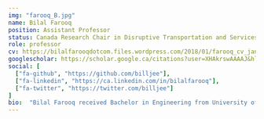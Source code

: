 ```yaml
---
img: "farooq_B.jpg"
name: Bilal Farooq
position: Assistant Professor
status: Canada Research Chair in Disruptive Transportation and Services
role: professor
cv: https://bilalfarooqdotcom.files.wordpress.com/2018/01/farooq_cv_jan2018.pdf
googlescholar: https://scholar.google.ca/citations?user=XHAkrswAAAAJ&hl=en
social: [
  ["fa-github", "https://github.com/billjee"],
  ["fa-linkedin", "https://ca.linkedin.com/in/bilalfarooq"],
  ["fa-twitter", "https://twitter.com/billjee"]
]
bio:  "Bilal Farooq received Bachelor in Engineering from University of Engineering and Technology and Master in Computer Science from [Lahore University of Management Sciences](https://lums.edu.pk/), both in Pakistan. He worked in software industry for several years before starting his Ph.D in Transportation Engineering at [University of Toronto](https://www.utoronto.ca/) in 2006. From 2011-2013 he did his Post-Doctoral research at [EPFL](https://epfl.ch/), Switzerland. From 2013-2017 he worked as an Assistant Professor at [Polytechnique Montréal](http://www.polymtl.ca/), where in 2014 he was awarded [Québec Early Researcher Award](http://www.frqsc.gouv.qc.ca/bourses-et-subventions/consulter-les-programmes-remplir-une-demande/bourse?id=fnc8mcbz1433940868852). In 2018 he also received the [Early Researcher Award from Ontario](https://www.ontario.ca/page/early-researcher-awards)."
---
```

